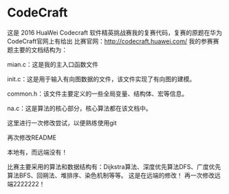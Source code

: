 # CodeCraft
这是 2016 HuaWei Codecraft 软件精英挑战赛我的复赛代码，复赛的原题在华为CodeCraft官网上有给出
比赛官网：http://codecraft.huawei.com/
我的参赛赛题主要的文档结构为：

mian.c：这是我的主入口函数文件

init.c：这是用于输入有向图数据的文件，该文件实现了有向图的建模。

common.h：该文件主要定义的一些全局变量、结构体、宏等信息。

na.c：这是算法的核心部分，核心算法都在该文档中。

这里进行一次修改尝试，以便熟练使用git

再次修改README

本地有，而远端没有！

比赛主要采用的算法和数据结构有：Dijkstra算法、深度优先算法DFS、广度优先算法BFS、回朔法、堆排序、染色机制等等。
这是在远端的修改！
再一次修改远端2222222！
